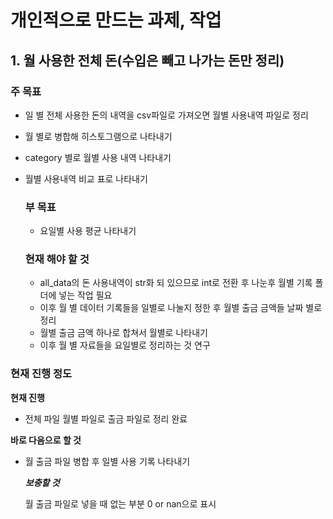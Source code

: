 # 개인적으로 만드는 과제, 작업

## 1. 월 사용한 전체 돈(수입은 빼고 나가는 돈만 정리)


### 주 목표
- 일 별 전체 사용한 돈의 내역을 csv파일로 가져오면 월별 사용내역 파일로 정리
- 월 별로 병합해 히스토그램으로 나타내기
- category 별로 월별 사용 내역 나타내기
- 월별 사용내역 비교 표로 나타내기


  ### 부 목표
  - 요일별 사용 평균 나타내기


  ### 현재 해야 할 것
  - all_data의 돈 사용내역이 str화 되 있으므로 int로 전환 후 나눈후 월별 기록 폴더에 넣는 작업 필요
  - 이후 월 별 데이터 기록들을 일별로 나눌지 정한 후 월별 출금 금액들 날짜 별로 정리
  - 월별 출금 금액 하나로 합쳐서 월별로 나타내기
  -  이후 월 별 자료들을 요일별로 정리하는 것 연구 


### 현재 진행 정도
**현재 진행**
- 전체 파일 월별 파일로 출금 파일로 정리 완료

**바로 다음으로 할 것**
- 월 출금 파일 병합 후 일별 사용 기록 나타내기

  ***보충할 것***
  
  월 출금 파일로 넣을 때 없는 부분 0 or nan으로 표시
